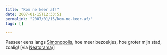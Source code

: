 ```yaml
---
title: "Kom ne keer af!"
date: 2007-01-15T12:33:51
permalink: "2007/01/15/kom-ne-keer-af/"
tags: []

---
```

Passeer eens langs [Simonopolis](http://simonopolis.myminicity.com/ "http://simonopolis.myminicity.com/"), hoe meer bezoekjes, hoe groter mijn stad, zoalig! \[via [Neatorama](http://feeds.feedburner.com/~r/Neatorama/~3/200547081/ "http://feeds.feedburner.com/~r/Neatorama/~3/200547081/")\]
